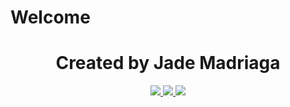 # Welcome

<h1 align="center">Created by Jade Madriaga</h1>

<p align="center">
  <a href="https://www.linkedin.com/in/jade-madriaga" target="_blank">
    <img src="https://img.shields.io/badge/LinkedIn-Jade%20Madriaga-blue?style=flat-square&logo=linkedin">
  </a>
  <a href="https://github.com/Jadeskss/" target="_blank">
    <img src="https://img.shields.io/badge/GitHub-Jade%20Madriaga-black?style=flat-square&logo=github">
  </a>
  <a href="https://twitter.com/jade_madriaga" target="_blank">
    <img src="https://img.shields.io/badge/Twitter-@jade_madriaga-blue?style=flat-square&logo=twitter">
  </a>
</p>
